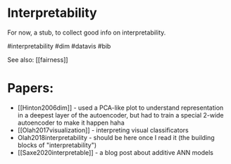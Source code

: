 # Interpretability

For now, a stub, to collect good info on interpretability.

#interpretability #dim #datavis #bib

See also: [[fairness]]

# Papers:

* [[Hinton2006dim]] - used a PCA-like plot to understand representation in a deepest layer of the autoencoder, but had to train a special 2-wide autoencoder to make it happen haha
* [[Olah2017visualization]] - interpreting visual classificators
* Olah2018interpretability - should be here once I read it (the building blocks of "interpretability")
* [[Saxe2020interpretable]] - a blog post about additive ANN models